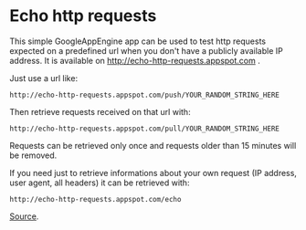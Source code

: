 # Echo http requests

This simple GoogleAppEngine app can be used to test http requests expected on a predefined url when you don't have a publicly available IP address. It is available on http://echo-http-requests.appspot.com .

Just use a url like:

    http://echo-http-requests.appspot.com/push/YOUR_RANDOM_STRING_HERE

Then retrieve requests received on that url with:

    http://echo-http-requests.appspot.com/pull/YOUR_RANDOM_STRING_HERE

Requests can be retrieved only once and requests older than 15 minutes will be removed.

If you need just to retrieve informations about your own request (IP address, user agent, all headers) it can be retrieved with:

    http://echo-http-requests.appspot.com/echo

[Source](http://github.com/tkrajina/echo-http-requests).
